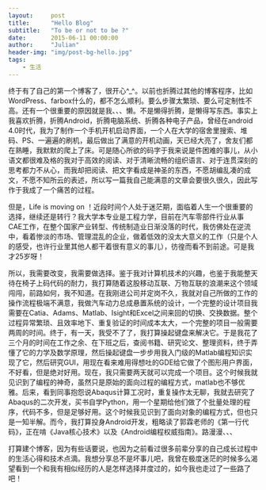 ```yaml
---
layout:     post
title:      "Hello Blog"
subtitle:   "To be or not to be ?"
date:       2015-06-11 00:00:00
author:     "Julian"
header-img: "img/post-bg-hello.jpg"
tags:
    - 生活
---
```


终于有了自己的第一个博客了，很开心^_^。以前也折腾过其他的博客程序，比如WordPress、farbox什么的，都不怎么顺利。要么步骤太繁琐、要么可定制性不高。还有一个很重要的原因就是我、、、懒。不是懒得折腾，是懒得写东西。事实上我喜欢折腾，折腾Android，折腾电脑系统、折腾各种电子产品，曾经在android 4.0时代，我为了制作一个手机开机启动界面，一个人在大学的宿舍里搜索、堆码、PS、一遍遍的刷机，最后做出了满意的开机动画，天已经大亮了，舍友们都在熟睡，我默默的爬上了床。可是随心所欲的码字于我来说是件困难的事儿，从小语文都很难及格的我对于高效的阅读、对于清晰流畅的组织语言、对于连贯深刻的思考都力不从心，而我却把阅读、把文字看成是神圣的东西，不愿胡编乱凑的成文，不愿不知所云的表述，所以写一篇我自己能满意的文章会要很久很久，因此写作于我成了一个痛苦的过程。

但是，Life is moving on ！近段时间个人处于迷茫期，面临着人生一个很重要的选择，继续还是转行？我大学本专业是工程力学，目前在汽车零部件行业从事CAE工作，在整个国家产业转型、传统制造业日渐没落的时代，我仿佛处在逆流中，看着惨淡的市场、管理混乱的企业，做着低效的没太大意义的工作（只是个人的感受，也许行业里其他人都干着很有意义的事儿），彷徨而看不到前途。可是我才25岁呀！

所以，我需要改变，我需要做选择。鉴于我对计算机技术的兴趣，也鉴于我能整天待在椅子上码代码的耐力，我打算随着这股移动互联、万物互联的浪潮来这个领域闯闯，前路如何，我不知道。在我刚进公司并定岗不久，我就对自己所做的工作的操作流程极端不满意，我做汽车动力总成悬置系统的设计，一个完整的设计项目我需要在Catia、Adams、Matlab、Isight和Excel之间来回的切换、交换数据。整个过程异常繁琐、且效率地下、重复验证的时间成本太大，一个完整的项目一般需要两周的时间。终于，有一天，我受不了了，我打算操起键盘来解决它。于是我花了三个月的时间在工作之余、在下班之后，查阅书籍、研究论文、整理资料，终于弄懂了它的力学及数学原理，然后操起键盘一步步用我入门级的Matlab编程知识实现了它，然后研究GUI，用现在看来难用得想吐的GDE给它做了个图形用户界面，不好看，但是绝对好用。现在，我只需要两天就可以完成一个项目。这个时候我就见识到了编程的神奇，虽然只是原始的面向过程的编程方式，matlab也不够优雅。后来，看到同事抱怨说Abaqus计算工况时，重复操作太无聊，我就去研究了Abaqus的二次开发，买书自学Python，用一个星期给他们做了个批量处理的程序，代码不多，但是足够好用。这个时候我见识到了面向对象的编程方式，但也只是一知半解。而今，我打算投身Android开发，粗略读了郭霖老师的《第一行代码》，正在啃《Java核心技术》以及《Android编程权威指南》。路漫漫、、、

打算建个博客，因为有些话要说，也因为之前看过很多前辈分享的自己成长过程中的生活心得和技术点滴。我想分享总不是坏事儿吧，我曾在极度迷茫的时候多么渴望看到一个和我有相似经历的人是怎样选择并度过的，如今我也走过了一些路了吧！









 


